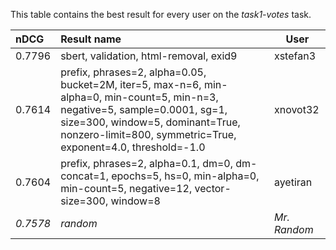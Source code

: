 This table contains the best result for every user on the *task1-votes* task.

| nDCG | Result name | User |
|:-----|:------------|------|
|  0.7796  |  sbert, validation, html-removal, exid9  |  xstefan3  |
|  0.7614  |  prefix, phrases=2, alpha=0.05, bucket=2M, iter=5, max-n=6, min-alpha=0, min-count=5, min-n=3, negative=5, sample=0.0001, sg=1, size=300, window=5, dominant=True, nonzero-limit=800, symmetric=True, exponent=4.0, threshold=-1.0  |  xnovot32  |
|  0.7604  |  prefix, phrases=2, alpha=0.1, dm=0, dm-concat=1, epochs=5, hs=0, min-alpha=0, min-count=5, negative=12, vector-size=300, window=8  |  ayetiran  |
| *0.7578* | *random* | *Mr. Random* |
